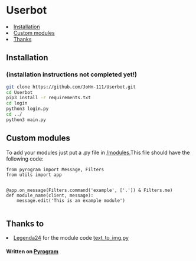 <h1>Userbot</h1>

<nav>
<li><a href='https://github.com/JoHn-111/Userbot/tree/master#installation'>Installation</a></li>
<li><a href='https://github.com/JoHn-111/Userbot/tree/master#custom-modules'>Custom modules</a></li>
<li><a href='https://github.com/JoHn-111/Userbot/tree/master#thanks-to'>Thanks</a></li>
</nav>


<h2>Installation</h2>
<h3>(installation instructions not completed yet!)</h3>

```bash
git clone https://github.com/JoHn-111/Userbot.git
cd Userbot
pip3 install -r requirements.txt
cd login
python3 login.py
cd ../
python3 main.py
```
<h2>Custom modules</h2>


To add your modules just put a .py file in  <a href='https://github.com/JoHn-111/Userbot/tree/master/modules'>/modules.</a>This file should have the following code:
```python3
from pyrogram import Message, Filters
from utils import app


@app.on_message(Filters.command('example', ['.']) & Filters.me)
def module_name(client, message):
    message.edit('This is an example module')
    
```
<h2>Thanks to</h2>
<nav>
<li><a href='https://github.com/Legenda24'>Legenda24</a> for the module code <a href=https://github.com/JoHn-111/Userbot/blob/master/modules/text_to_img.py>text_to_img.py</a></li>
</nav>
<h4>Written on <a href='https://github.com/pyrogram/pyrogram'>Pyrogram</a></h4>
